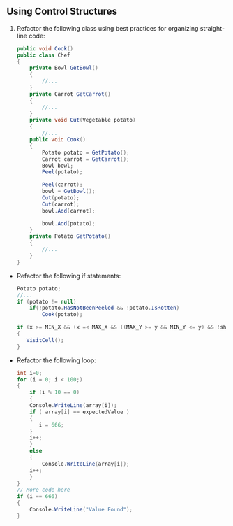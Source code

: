 ## Using Control Structures

1. Refactor the following class using best practices for organizing straight-line code:

    ```c#
    public void Cook()
    public class Chef
    {
        private Bowl GetBowl()
        {
            //...
        }
        private Carrot GetCarrot()
        {
            //...
        }
        private void Cut(Vegetable potato)
        {
            //...
        public void Cook()
        {
            Potato potato = GetPotato();
            Carrot carrot = GetCarrot();
            Bowl bowl;
            Peel(potato);

            Peel(carrot);
            bowl = GetBowl();
            Cut(potato);
            Cut(carrot);
            bowl.Add(carrot);

            bowl.Add(potato);
        }
        private Potato GetPotato()
        {
            //...
        }
    }
    ```
* Refactor the following if statements:

    ```c#
    Potato potato;
    //...
    if (potato != null)
        if(!potato.HasNotBeenPeeled && !potato.IsRotten)
            Cook(potato);
    ```

    ```c#
    if (x >= MIN_X && (x =< MAX_X && ((MAX_Y >= y && MIN_Y <= y) && !shouldNotVisitCell)))
    {
       VisitCell();
    }
    ```
* Refactor the following loop:

    ```c#
    int i=0;
    for (i = 0; i < 100;)
    {
        if (i % 10 == 0)
        {
        Console.WriteLine(array[i]);
        if ( array[i] == expectedValue )
        {
           i = 666;
        }
        i++;
        }
        else
        {
            Console.WriteLine(array[i]);
        i++;
        }
    }
    // More code here
    if (i == 666)
    {
        Console.WriteLine("Value Found");
    }
    ```
